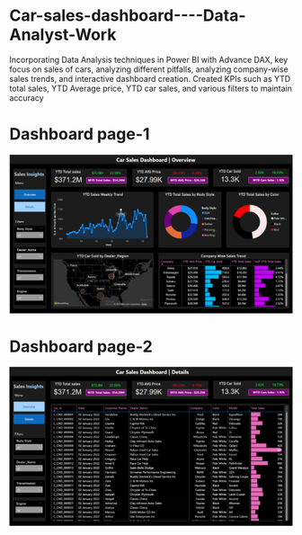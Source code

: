 # Car-sales-dashboard----Data-Analyst-Work

Incorporating Data Analysis techniques in Power BI with Advance DAX, key focus on sales of cars,  analyzing different pitfalls, analyzing company-wise sales trends, and interactive dashboard creation. Created KPIs such as YTD total sales, YTD Average price, YTD car sales, and various filters to maintain accuracy


# Dashboard page-1

![Car-sales-dashboard----Data-Analyst-Work](https://github.com/AshishMundle/Car-sales-dashboard----Data-Analyst-Work/blob/main/Car%20Sales%20Dashboard%201%20-%20project%20work.png)

# Dashboard page-2

![Car-sales-dashboard----Data-Analyst-Work](https://github.com/AshishMundle/Car-sales-dashboard----Data-Analyst-Work/blob/main/Car%20Sales%20Dashboard%202%20-%20project%20work.png)
